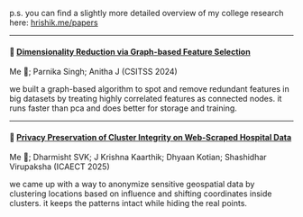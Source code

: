 p.s. you can find a slightly more detailed overview of my college research here: [hrishik.me/papers](https://hrishik.me/papers)

---

#### 🧺 [Dimensionality Reduction via Graph-based Feature Selection](https://ieeexplore.ieee.org/document/10817068)

Me 👋; Parnika Singh; Anitha J (CSITSS 2024)

we built a graph-based algorithm to spot and remove redundant features in big datasets by treating highly correlated features as connected nodes. it runs faster than pca and does better for storage and training.

---

#### 🏥 [Privacy Preservation of Cluster Integrity on Web-Scraped Hospital Data](https://ieeexplore.ieee.org/document/10958977)

Me 👋; Dharmisht SVK; J Krishna Kaarthik; Dhyaan Kotian; Shashidhar Virupaksha (ICAECT 2025)

we came up with a way to anonymize sensitive geospatial data by clustering locations based on influence and shifting coordinates inside clusters. it keeps the patterns intact while hiding the real points.
